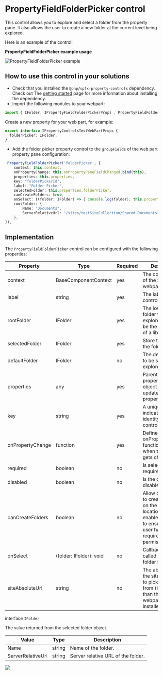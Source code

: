 # PropertyFieldFolderPicker control

This control allows you to explore and select a folder from the property pane.
It also allows the user to create a new folder at the current level being explored.

Here is an example of the control:


**PropertyFieldFolderPicker example usage**

![PropertyFieldFolderPicker example](../assets/folderPicker.gif)

## How to use this control in your solutions

- Check that you installed the `@pnp/spfx-property-controls` dependency. Check out The [getting started](../../#getting-started) page for more information about installing the dependency.
- Import the following modules to your webpart:

```TypeScript
import { IFolder, IPropertyFieldFolderPickerProps , PropertyFieldFolderPicker } from "@pnp/spfx-property-controls/lib/PropertyFieldFolderPicker";
```

Create a new property for your web part, for example:

```TypeScript
export interface IPropertyControlsTestWebPartProps {
  folderPicker: IFolder;
}
```

- Add the folder picker property control to the `groupFields` of the web part property pane configuration:

```TypeScript
 PropertyFieldFolderPicker('folderPicker', {
    context: this.context,
    onPropertyChange: this.onPropertyPaneFieldChanged.bind(this),
    properties: this.properties,
    key: "folderPickerId",
    label: "Folder Picker",
    selectedFolder: this.properties.folderPicker,
    canCreateFolders: true,
    onSelect: ((folder: IFolder) => { console.log(folder); this.properties.folderPicker = folder; }),
    rootFolder: {
        Name: "Documents",
        ServerRelativeUrl: "/sites/testSiteCollection/Shared Documents"
    },
}),
```

## Implementation

The `PropertyFieldFolderPicker` control can be configured with the following properties:

| Property | Type | Required | Description |
| ---- | ---- | ---- | ---- |
| context | BaseComponentContext | yes | The context object of the SPFx loaded webpart. |
| label | string | yes | The label for the control. |
| rootFolder | IFolder | yes | The lowest level folder that can be explored. This can be the root folder of a library. |
| selectedFolder | IFolder | yes | Store the results of the folder picker. |
| defaultFolder | IFolder | no | The default folder to be selected or explored. |
| properties | any | yes | Parent web part properties, this object is used to update the property value.  |
| key | string | yes | A unique key that indicates the identity of this control. |
| onPropertyChange | function | yes | Defines a onPropertyChange function to raise when the data gets changed. |
| required | boolean | no | Is selection required. |
| disabled | boolean | no | Is the control disabled. |
| canCreateFolders | boolean | no | Allow current user to create folders on the target location. If enabled, you need to ensure that the user has the required permissions. |
| onSelect | (folder: IFolder): void | no | Callback function called after a folder is selected. |
| siteAbsoluteUrl |  string | no | The absolute url of the site you want to pick a folder from (if different than the site the webpart is installed on) |

interface `IFolder`

The value returned from the selected folder object.

| Value | Type | Description |
| ---- | ---- | ---- |
| Name | string | Name of the folder. |
| ServerRelativeUrl | string | Server relative URL of the folder. |

![](https://telemetry.sharepointpnp.com/sp-dev-fx-property-controls/wiki/PropertyFieldFolderPicker)
